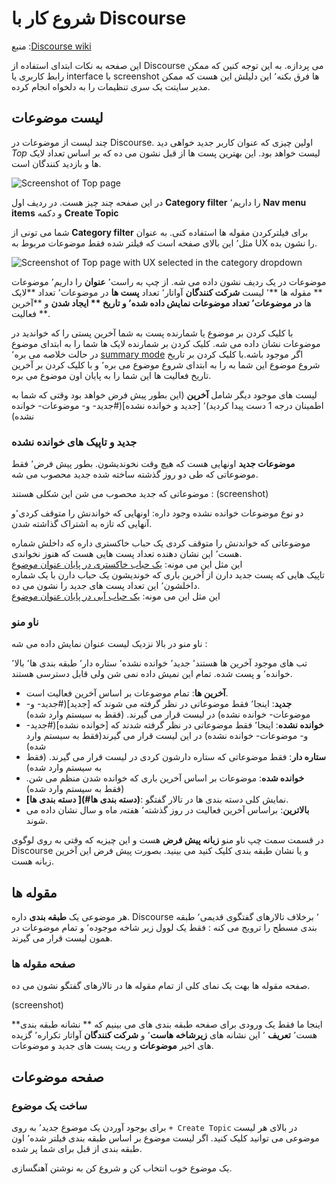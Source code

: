 # شروع کار با Discourse

منبع :[Discourse wiki](https://github.com/discourse/discourse/wiki/Basic-Usage-Guide) 

این صفحه به نکات ابتدای استفاده از Discourse می پردازه. به این توجه کنین که ممکن رابط کاربری یا interface  با screenshot ها فرق بکنه٬‌ این دلیلش این هست که ممکن مدیر سایتت یک سری تنظیمات را به دلخواه انجام کرده. 


## لیست موضوعات
چند لیست از موضوعات در Discourse. اولین چیزی که عنوان کاربر جدید خواهی دید *Top* لیست خواهد بود. این بهترین پست ها از قبل نشون می ده  که بر اساس تعداد لایک ها و بازدید کنندگان است. 

![Screenshot of Top page](http://i.imgur.com/7Qolwkl.png)

در این صفحه چند چیز هست. در ردیف اول **Category filter** را داریم٬ **Nav menu items** و دکمه  **Create Topic** 

شما می تونی از  **Category filter** برای فیلترکردن مقوله ها استفاده کنی. به عنوان مثل٬ این بالای صفحه است که  فیلتر شده فقط موضوعات مربوط به  UX را نشون بده. 

![Screenshot of Top page with UX selected in the category dropdown](http://i.imgur.com/kpBmpfJ.png)

موضوعات در یک ردیف نشون داده می شه. از چپ به راست٬‌ **عنوان** را داریم٬‌ موضوعات  ** مقوله ها **٬ لیست  **شرکت کنندگان** آواتار٬‌ تعداد **پست ها** در موضوعات٬ تعداد **لایک ها **در موضوعات٬ تعداد موضوعات **نمایش داده شده**٬ و  تاریخ ** ایجاد شدن** و **آخرین فعالیت **.

با کلیک کردن بر موضوع یا شمارنده پست به شما آخرین پستی را که خواندید در موضوعات نشان داده می شه.  کلیک کردن بر شمارنده لایک ها شما را به ابتدای موضوع در حالت خلاصه می بره٬  [summary mode](#summary-mode) اگر موجود باشه.با کلیک کردن بر تاریخ شروع موضوع این شما به را به ابتدای شروع موضوع می بره٬‌ و با کلیک کردن بر آخرین تاریخ فعالیت ها این شما را به پایان اون موضوع می بره. 

لیست های موجود دیگر شامل **آخرین** (این بطور پیش فرض خواهد بود وقتی که شما به اطمینان درجه 1 دست پیدا کردید)٬ ‪‫[جدید و خوانده نشده](#جدید- و- موضوعات- خوانده نشده) 

### جدید و تاپیک های خوانده نشده 
**موضوعات  جدید**  اونهایی هست که هیچ وقت نخوندیشون. بطور پیش فرض٬ فقط موضوعاتی که طی دو روز گذشته ساخته شده جدید محصوب می شه. 

موضوعاتی که جدید محصوب می شن این شکلی هستند :  (screenshot)

دو نوع موضوعات خوانده نشده وجود داره: اونهایی که خواندنش را متوقف کردی٬‌و آنهایی که تازه به اشتراک گذاشته شدن.

موضوعاتی که خواندنش را متوقف کردی یک حباب خاکستری داره که داخلش شماره هست٬‌ این نشان دهنده تعداد پست هایی هست که هنوز نخواندی.   
این مثل این می مونه: [یک حباب خاکستری در پایان عنوان موضوع ](http://i.imgur.com/vUzIhMT.png)  
تاپیک هایی که پست جدید دارن از آخرین باری که خوندیشون یک حباب دارن با یک شماره داخلشون٬ این تعداد پست های جدید را نشون می ده.   
این مثل این می مونه: [یک حباب آبی در پایان عنوان موضوع](http://i.imgur.com/s1pwh4P.png)

### ناو منو 
ناو منو در بالا نزدیک لیست عنوان نمایش داده می شه : 

تب های موجود آخرین ها هستند٬‌ جدید٬ خوانده نشده٬ ستاره دار٬ طبقه بندی ها٬‌ بالا٬ خوانده٬ و پست شده. تمام این نمیش داده نمی شن ولی قابل دسترسی هستند. 

 - **آخرین ها**: تمام موضوعات بر اساس آخرین فعالیت است. 
 - **جدید**:  اینجا٬ فقط موضوعاتی در نظر گرفته می شوند که [جدید](#جدید- و- موضوعات- خوانده نشده) در لیست قرار می گیرند. (فقط  به سیستم وارد شده)
 - **خوانده نشده**: اینجا٬ فقط موضوعاتی در نظر گرفته شدند که [خوانده نشده](#جدید- و- موضوعات- خوانده نشده) در این لیست قرار می گیرند(فقط  به سیستم وارد شده)
 - **ستاره دار**: فقط موضوعاتی که ستاره دارشون کردی در لیست قرار می گیرند. (فقط  به سیستم وارد شده)
 - **خوانده شده**:  موضوعات بر اساس آخرین باری که خوانده شدن منظم می شن. (فقط  به سیستم وارد شده)
 - **[دسته بندی ها ](#دسته بندی ها)**: نمایش کلی دسته بندی ها در تالار گفتگو.
 - **بالاترین**: براساس آخرین فعالیت در روز گذشته٬ هفته٫ ماه و سال نشان داده می شوند. 

در قسمت سمت چپ  ناو منو **زبانه پیش فرض** هست و این چیزیه که وقتی به روی لوگوی Discourse و یا نشان طبقه بندی کلیک کنید می بینید. بصورت پیش فرض این آخرین زبانه هست.

##  مقوله ها 
هر موضوعی یک **طبقه بندی** داره. Discourse ٬‌ برخلاف تالارهای گفتگوی قدیمی٬ طبقه بندی مسطح را ترویج می کنه : فقط یک لوول زیر شاخه موجوده٬  و تمام موضوعات در همون لیست قرار می گیرند. 

### صفحه مقوله ها 
صفحه مقوله ها بهت یک نمای کلی از تمام مقوله ها در تالارهای گفتگو نشون می ده.

(screenshot)

اینجا ما فقط یک ورودی برای صفحه طبقه بندی های می بینیم که ** نشانه طبقه بندی**  هست٬  **تعریف** ٬ این نشانه های **زیرشاخه هاست**٬ و **شرکت کنندگان** آواتار تکراره٬ گزیده های اخیر **موضوعات** و ریت پست های جدید و موضوعات. 

##  صفحه موضوعات 

### ساخت یک موضوع 
برای بوجود آوردن یک موضوع جدید٬ به روی `+ Create Topic` در بالای هر لیست موضوعی می توانید  کلیک کنید. اگر لیست موضوع بر اساس طبقه بندی فیلتر شده٬ اون طبقه بندی از قبل برای شما پر شده. 

یک موضوع خوب انتخاب کن و شروع کن به نوشتن آهنگسازی. 